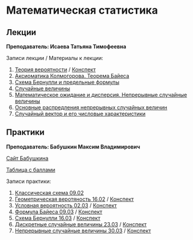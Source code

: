 # Математическая статистика

## Лекции

**Преподаватель: Исаева Татьяна Тимофеевна**

Записи лекции / Материалы к лекции:

1. [Теория вероятности](https://youtu.be/XtI9yF0AQ0w) / [Конспект](https://drive.google.com/file/d/1xa8szYTXE-vHBSEge0nzqVBukbYLUVUL/view?usp=sharing)   
2. [Аксиоматика Колмогорова. Теорема Байеса](https://youtu.be/6SQtingtUbk)
3. [Схема Бернулли и предельные формулы](https://www.youtube.com/watch?v=65XwPX0IQT0&list=PLj7ewET2KEJySepkftvi6lUw6C5oRQqf9&index=3)
4. [Случайные величины](https://www.youtube.com/watch?v=ILD8A7-IqQc&list=PLj7ewET2KEJySepkftvi6lUw6C5oRQqf9&index=4)
5. [Математическое ожидание и дисперсия. Непрерывные случайные величины](https://www.youtube.com/watch?v=Mb1DWq2VDKY&list=PLj7ewET2KEJySepkftvi6lUw6C5oRQqf9&index=5)
6. [Основные распредления непрерывных случайных величин](https://www.youtube.com/watch?v=w0YUrnV3sxk&list=PLj7ewET2KEJySepkftvi6lUw6C5oRQqf9&index=6)
7. [Случайный вектор и его числовые характеристики](https://www.youtube.com/watch?v=AmeIeW10rQA&list=PLj7ewET2KEJySepkftvi6lUw6C5oRQqf9&index=7)

## Практики

**Преподаватель: Бабушкин Максим Владимирович**

[Сайт Бабушкина](https://mvbabushkin.xyz)

[Таблица с баллами](https://docs.google.com/spreadsheets/d/e/2PACX-1vR4Xki3C6no7cJBMjoY8YjaSVO7tQNw3gDRvYp6AzmnSSW5gbceedxyBbhTAzC-9Bljl4gl_v9oF1ZI/pubhtml#)

Записи практики:

1. [Классическая схема 09.02](https://youtu.be/5CEMOn6j2AI)
2. [Геометрическая веротяность 16.02](https://youtu.be/R-3lf-EfV3Y) / [Конспект](https://drive.google.com/file/d/10oSEv609lPWx5HQKsLEINqxMLWyTYY6A/view?usp=sharing)
3. [Условная вероятность 02.03](https://youtu.be/TjIxZgSj48k) / [Конспект](https://drive.google.com/file/d/1wyJUO2kK4ShnGSKjeW24s4xZW3Raz97d/view?usp=sharing)
4. [Формула Байеса 09.03](https://youtu.be/1QHzsa2vN4c) / [Конспект](https://drive.google.com/file/d/1Tk_5x69epfMQLjB0lakaVITHKk92_aYq/view?usp=sharing)
5. [Схема Бернулли 16.03]() / [Конспект](https://drive.google.com/file/d/1NMlKkPl5e2jHbS4QStjcW1KgfNM9eLQh/view?usp=sharing)
6. [Дискретные случайные величины 23.03](https://www.youtube.com/watch?v=k6kcHYAKfhIЫ) / [Конспект](https://drive.google.com/file/d/124YqoNJ3ptLHzq_W2VzccbsdwMtshN3W/view?usp=sharing)
7. [Непрерывные случайные величины 30.03](https://www.youtube.com/watch?v=LXLfGRaWOX8) / [Конспект](https://drive.google.com/file/d/1_0HZdZk6sN2yZhg8xnv4QIH3pQXJ_4_o/view?usp=sharing)